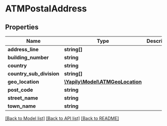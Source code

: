 # ATMPostalAddress

## Properties
Name | Type | Description | Notes
------------ | ------------- | ------------- | -------------
**address_line** | **string[]** |  | [optional] 
**building_number** | **string** |  | [optional] 
**country** | **string** |  | [optional] 
**country_sub_division** | **string[]** |  | [optional] 
**geo_location** | [**\Yapily\Model\ATMGeoLocation**](ATMGeoLocation.md) |  | [optional] 
**post_code** | **string** |  | [optional] 
**street_name** | **string** |  | [optional] 
**town_name** | **string** |  | [optional] 

[[Back to Model list]](../README.md#documentation-for-models) [[Back to API list]](../README.md#documentation-for-api-endpoints) [[Back to README]](../README.md)


